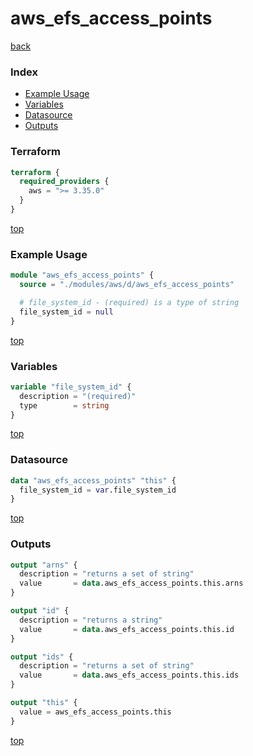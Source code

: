# aws_efs_access_points

[back](../aws.md)

### Index

- [Example Usage](#example-usage)
- [Variables](#variables)
- [Datasource](#datasource)
- [Outputs](#outputs)

### Terraform

```terraform
terraform {
  required_providers {
    aws = ">= 3.35.0"
  }
}
```

[top](#index)

### Example Usage

```terraform
module "aws_efs_access_points" {
  source = "./modules/aws/d/aws_efs_access_points"

  # file_system_id - (required) is a type of string
  file_system_id = null
}
```

[top](#index)

### Variables

```terraform
variable "file_system_id" {
  description = "(required)"
  type        = string
}
```

[top](#index)

### Datasource

```terraform
data "aws_efs_access_points" "this" {
  file_system_id = var.file_system_id
}
```

[top](#index)

### Outputs

```terraform
output "arns" {
  description = "returns a set of string"
  value       = data.aws_efs_access_points.this.arns
}

output "id" {
  description = "returns a string"
  value       = data.aws_efs_access_points.this.id
}

output "ids" {
  description = "returns a set of string"
  value       = data.aws_efs_access_points.this.ids
}

output "this" {
  value = aws_efs_access_points.this
}
```

[top](#index)